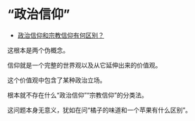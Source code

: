 # “政治信仰”

- [政治信仰和宗教信仰有何区别？](https://www.zhihu.com/question/20998270/answer/1067107002)


这根本是两个伪概念。

信仰就是一个完整的世界观以及从它延伸出来的价值观。

这个价值观中包含了某种政治立场。

根本就不存在什么“政治信仰”“宗教信仰”的分类法。

这问题本身无意义，犹如在问“橘子的味道和一个苹果有什么区别”。
